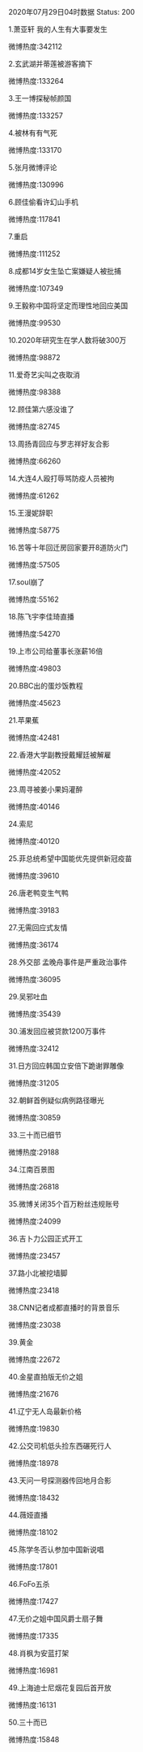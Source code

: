 2020年07月29日04时数据
Status: 200

1.萧亚轩 我的人生有大事要发生

微博热度:342112

2.玄武湖并蒂莲被游客摘下

微博热度:133264

3.王一博探秘帧颜国

微博热度:133257

4.被林有有气死

微博热度:133170

5.张月微博评论

微博热度:130996

6.顾佳偷看许幻山手机

微博热度:117841

7.重启

微博热度:111252

8.成都14岁女生坠亡案嫌疑人被批捕

微博热度:107349

9.王毅称中国将坚定而理性地回应美国

微博热度:99530

10.2020年研究生在学人数将破300万

微博热度:98872

11.爱奇艺尖叫之夜取消

微博热度:98388

12.顾佳第六感没谁了

微博热度:82745

13.周扬青回应与罗志祥好友合影

微博热度:66260

14.大连4人殴打辱骂防疫人员被拘

微博热度:61262

15.王漫妮辞职

微博热度:58775

16.苦等十年回迁房回家要开8道防火门

微博热度:57505

17.soul崩了

微博热度:55162

18.陈飞宇李佳琦直播

微博热度:54270

19.上市公司给董事长涨薪16倍

微博热度:49803

20.BBC出的蛋炒饭教程

微博热度:45623

21.苹果蕉

微博热度:42481

22.香港大学副教授戴耀廷被解雇

微博热度:42052

23.周寻被姜小果妈灌醉

微博热度:40146

24.索尼

微博热度:40120

25.菲总统希望中国能优先提供新冠疫苗

微博热度:39610

26.唐老鸭变生气鸭

微博热度:39183

27.无需回应式友情

微博热度:36174

28.外交部 孟晚舟事件是严重政治事件

微博热度:36095

29.吴邪吐血

微博热度:35439

30.浦发回应被贷款1200万事件

微博热度:32412

31.日方回应韩国立安倍下跪谢罪雕像

微博热度:31205

32.朝鲜首例疑似病例路径曝光

微博热度:30859

33.三十而已细节

微博热度:29188

34.江南百景图

微博热度:26818

35.微博关闭35个百万粉丝违规账号

微博热度:24099

36.吉卜力公园正式开工

微博热度:23457

37.路小北被挖墙脚

微博热度:23418

38.CNN记者成都直播时的背景音乐

微博热度:23038

39.黄金

微博热度:22672

40.金星直拍版无价之姐

微博热度:21676

41.辽宁无人岛最新价格

微博热度:19830

42.公交司机低头捡东西碾死行人

微博热度:18978

43.天问一号探测器传回地月合影

微博热度:18432

44.薇娅直播

微博热度:18102

45.陈学冬否认参加中国新说唱

微博热度:17801

46.FoFo五杀

微博热度:17427

47.无价之姐中国风爵士扇子舞

微博热度:17335

48.肖枫为安蓝打架

微博热度:16981

49.上海迪士尼烟花复园后首开放

微博热度:16131

50.三十而已

微博热度:15848

